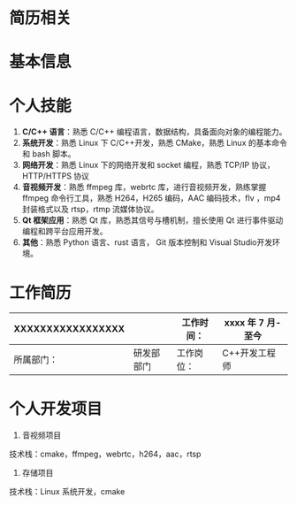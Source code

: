 # 简历相关

# 基本信息

# 个人技能

1. **C/C++ 语言**：熟悉 C/C++ 编程语言，数据结构，具备面向对象的编程能力。
2. **系统开发**：熟悉 Linux 下 C/C++开发，熟悉 CMake，熟悉 Linux 的基本命令和 bash 脚本。
3. **网络开发**：熟悉 Linux 下的网络开发和 socket 编程，熟悉 TCP/IP 协议，HTTP/HTTPS 协议
4. **音视频开发**：熟悉 ffmpeg 库，webrtc 库，进行音视频开发，熟练掌握 ffmpeg 命令行工具，熟悉 H264，H265 编码，AAC 编码技术，flv ，mp4 封装格式以及 rtsp，rtmp 流媒体协议。
5. **Qt 框架应用**：熟悉 Qt 库，熟悉其信号与槽机制，擅长使用 Qt 进行事件驱动编程和跨平台应用开发。
6. **其他**：熟悉 Python 语言、rust 语言， Git 版本控制和 Visual Studio开发环境。

# 工作简历

| **XXXXXXXXXXXXXXXXX** |  | 工作时间： | xxxx 年 7 月-至今 |
| --- | --- | --- | --- |
| 所属部门： | 研发部部门 | 工作岗位： | C++开发工程师 |


# 个人开发项目

1. 音视频项目

技术栈：cmake，ffmpeg，webrtc，h264，aac，rtsp

1. 存储项目

技术栈：Linux 系统开发，cmake